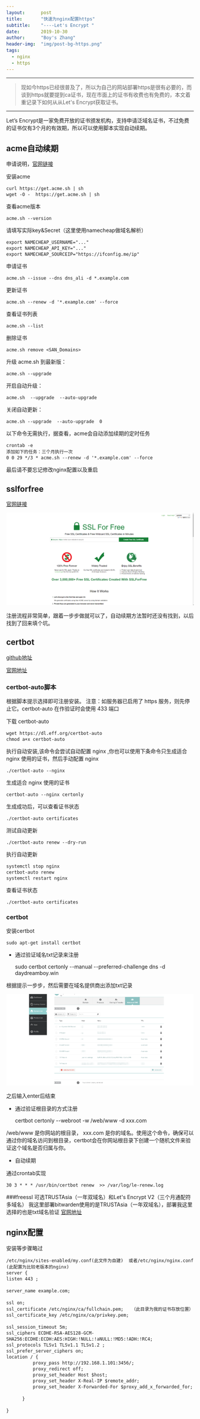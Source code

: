 ```yaml
---
layout:      post
title:       "快速为nginx配置https"
subtitle:    "----Let's Encrypt "
date:        2019-10-30
author:      "Boy's Zhang"
header-img:  "img/post-bg-https.png"
tags:
  - nginx
  - https
---
```


----------------------------------------------------------

> 现如今https已经很普及了，所以为自己的网站部署https是很有必要的，而谈到https就要提到ca证书，现在市面上的证书有收费也有免费的，本文着重记录下如何从从Let's Encrypt获取证书。

----------------------------------------------------------------

Let’s Encrypt是一家免费开放的证书颁发机构，支持申请泛域名证书，不过免费的证书仅有3个月的有效期，所以可以使用脚本实现自动续期。

## acme自动续期

申请说明，[官网链接](https://github.com/Neilpang/acme.sh/wiki/%E8%AF%B4%E6%98%8E "申请注册")

安装acme

    curl https://get.acme.sh | sh
    wget -O -  https://get.acme.sh | sh

查看acme版本

    acme.sh --version

请填写实际key&Secret（这里使用namecheap做域名解析）

    export NAMECHEAP_USERNAME="..."
    export NAMECHEAP_API_KEY="..."
    export NAMECHEAP_SOURCEIP="https://ifconfig.me/ip"

申请证书

    acme.sh --issue --dns dns_ali -d *.example.com

更新证书

    acme.sh --renew -d '*.example.com' --force

查看证书列表

    acme.sh --list 

删除证书

    acme.sh remove <SAN_Domains>

升级 acme.sh 到最新版：

    acme.sh --upgrade

开启自动升级：

    acme.sh  --upgrade  --auto-upgrade

关闭自动更新：

    acme.sh --upgrade  --auto-upgrade  0

以下命令无需执行，据查看，acme会自动添加续期的定时任务

    crontab -e
    添加如下的任务：三个月执行一次
    0 0 29 */3 * acme.sh --renew -d '*.example.com' --force

最后请不要忘记修改nginx配置以及重启

## sslforfree

[官网链接](https://www.sslforfree.com/#tutorials "注册")

![sslforfree](/img/in-post\2019-10-30-RegisteredSSL/sslforfree.png)

注册流程非常简单，跟着一步步做就可以了，自动续期方法暂时还没有找到，以后找到了回来填个坑。

## certbot

[github地址](https://github.com/certbot/certbot "源码地址")

[官网地址](https://certbot.eff.org/ "官网链接")

### certbot-auto脚本

根据脚本提示选择即可注册安装。
注意：如服务器已启用了 https 服务，则先停止它。certbot-auto 在作验证时会使用 433 端口

下载 certbot-auto

    wget https://dl.eff.org/certbot-auto
    chmod a+x certbot-auto

执行自动安装,该命令会尝试自动配置 nginx ,你也可以使用下条命令只生成适合 nginx 使用的证书，然后手动配置 nginx

    ./certbot-auto --nginx

生成适合 nginx 使用的证书

    certbot-auto --nginx certonly

生成成功后，可以查看证书状态

    ./certbot-auto certificates

测试自动更新

    ./certbot-auto renew --dry-run

执行自动更新

    systemctl stop nginx
    certbot-auto renew
    systemctl restart nginx

查看证书状态

    ./certbot-auto certificates

### certbot

安装certbot

    sudo apt-get install certbot


- 通过验证域名txt记录来注册

    sudo certbot certonly --manual --preferred-challenge dns -d daydreamboy.win
  
根据提示一步步，然后需要在域名提供商出添加txt记录

![namecheap](/img/in-post\2019-10-30-RegisteredSSL/namecheap.png)

之后输入enter后结束

- 通过验证根目录的方式注册

    certbot certonly --webroot -w /web/www -d xxx.com

/web/www 是你网站的根目录， xxx.com 是你的域名。使用这个命令，确保可以通过你的域名访问到根目录，certbot会在你网站根目录下创建一个随机文件来验证这个域名是否归属与你。

- 自动续期

通过crontab实现

    30 3 * * * /usr/bin/certbot renew  >> /var/log/le-renew.log

###freessl
可选TRUSTAsia（一年双域名）和Let's Encrypt V2（三个月通配符多域名）
我这里部署bitwarden使用的是TRUSTAsia（一年双域名），部署我这里选择的也是txt域名验证
[官网地址](https://freessl.cn/ "官网地址")


## nginx配置

安装等步骤略过

    /etc/nginx/sites-enabled/my.conf(此文件为自建)  或者/etc/nginx/nginx.conf
    (此配置为比较老版本的nginx)
    server {
    listen 443 ;

    server_name example.com;	
    
    ssl on;
    ssl_certificate /etc/nginx/ca/fullchain.pem;   （此目录为我的证书存放位置）
    ssl_certificate_key /etc/nginx/ca/privkey.pem;
    
    ssl_session_timeout 5m;
    ssl_ciphers ECDHE-RSA-AES128-GCM-SHA256:ECDHE:ECDH:AES:HIGH:!NULL:!aNULL:!MD5:!ADH:!RC4;  
    ssl_protocols TLSv1 TLSv1.1 TLSv1.2 ;
    ssl_prefer_server_ciphers on;   
    location / {
              proxy_pass http://192.168.1.101:3456/;
              proxy_redirect off;
              proxy_set_header Host $host;
              proxy_set_header X-Real-IP $remote_addr;
              proxy_set_header X-Forwarded-For $proxy_add_x_forwarded_for;

          } 
  
    }



